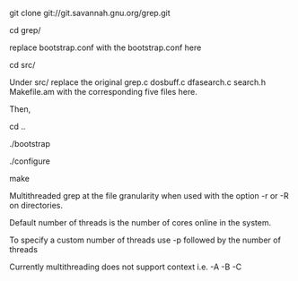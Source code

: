 git clone git://git.savannah.gnu.org/grep.git

cd grep/

replace bootstrap.conf with the bootstrap.conf here

cd src/

Under src/ replace the original grep.c dosbuff.c dfasearch.c search.h Makefile.am with the corresponding five files here.

Then,

cd ..

./bootstrap

./configure

make

Multithreaded grep at the file granularity when used with the option -r or -R on directories.

Default number of threads is the number of cores online in the system.

To specify a custom number of threads use -p followed by the number of threads

Currently multithreading does not support context i.e. -A -B -C 
